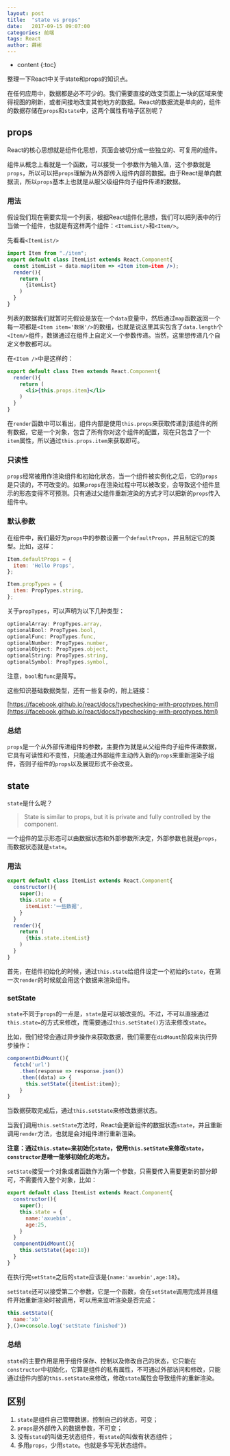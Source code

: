 ```yaml
---
layout: post
title:  "state vs props"
date:   2017-09-15 09:07:00
categories: 前端
tags: React
author: 薛彬
---
```


* content
{:toc}

整理一下React中关于state和props的知识点。






在任何应用中，数据都是必不可少的。我们需要直接的改变页面上一块的区域来使得视图的刷新，或者间接地改变其他地方的数据。React的数据流是单向的，组件的数据存储在`props`和`state`中，这两个属性有啥子区别呢？

## props

React的核心思想就是组件化思想，页面会被切分成一些独立的、可复用的组件。

组件从概念上看就是一个函数，可以接受一个参数作为输入值，这个参数就是`props`，所以可以把`props`理解为从外部传入组件内部的数据。由于React是单向数据流，所以`props`基本上也就是从服父级组件向子组件传递的数据。

### 用法

假设我们现在需要实现一个列表，根据React组件化思想，我们可以把列表中的行当做一个组件，也就是有这样两个组件：`<ItemList/>`和`<Item/>`。

先看看`<ItemList/>`

```jsx
import Item from "./item";
export default class ItemList extends React.Component{
  const itemList = data.map(item => <Item item=item />);
  render(){
    return (
      {itemList}
    )
  }
}
```

列表的数据我们就暂时先假设是放在一个`data`变量中，然后通过`map`函数返回一个每一项都是`<Item item='数据'/>`的数组，也就是说这里其实包含了`data.length`个`<Item/>`组件，数据通过在组件上自定义一个参数传递。当然，这里想传递几个自定义参数都可以。

在`<Item />`中是这样的：

```jsx
export default class Item extends React.Component{
  render(){
    return (
      <li>{this.props.item}</li>
    )
  }
}
```

在`render`函数中可以看出，组件内部是使用`this.props`来获取传递到该组件的所有数据，它是一个对象，包含了所有你对这个组件的配置，现在只包含了一个`item`属性，所以通过`this.props.item`来获取即可。

### 只读性

`props`经常被用作渲染组件和初始化状态，当一个组件被实例化之后，它的`props`是只读的，不可改变的。如果`props`在渲染过程中可以被改变，会导致这个组件显示的形态变得不可预测。只有通过父组件重新渲染的方式才可以把新的`props`传入组件中。

### 默认参数

在组件中，我们最好为`props`中的参数设置一个`defaultProps`，并且制定它的类型。比如，这样：

```javascript
Item.defaultProps = {
  item: 'Hello Props',
};

Item.propTypes = {
  item: PropTypes.string,
};
```

关于`propTypes`，可以声明为以下几种类型：

```javascript
optionalArray: PropTypes.array,
optionalBool: PropTypes.bool,
optionalFunc: PropTypes.func,
optionalNumber: PropTypes.number,
optionalObject: PropTypes.object,
optionalString: PropTypes.string,
optionalSymbol: PropTypes.symbol,
```

注意，`bool`和`func`是简写。

这些知识基础数据类型，还有一些复杂的，附上链接：

[https://facebook.github.io/react/docs/typechecking-with-proptypes.html](https://facebook.github.io/react/docs/typechecking-with-proptypes.html)

### 总结

`props`是一个从外部传进组件的参数，主要作为就是从父组件向子组件传递数据，它具有可读性和不变性，只能通过外部组件主动传入新的`props`来重新渲染子组件，否则子组件的`props`以及展现形式不会改变。

## state

`state`是什么呢？

> State is similar to props, but it is private and fully controlled by the component.

一个组件的显示形态可以由数据状态和外部参数所决定，外部参数也就是`props`，而数据状态就是`state`。

### 用法

```javascript
export default class ItemList extends React.Component{
  constructor(){
    super();
    this.state = {
      itemList:'一些数据',
    }
  }
  render(){
    return (
      {this.state.itemList}
    )
  }
}
```

首先，在组件初始化的时候，通过`this.state`给组件设定一个初始的`state`，在第一次`render`的时候就会用这个数据来渲染组件。

### setState

`state`不同于`props`的一点是，`state`是可以被改变的。不过，不可以直接通过`this.state=`的方式来修改，而需要通过`this.setState()`方法来修改`state`。

比如，我们经常会通过异步操作来获取数据，我们需要在`didMount`阶段来执行异步操作：

```javascript
componentDidMount(){
  fetch('url')
    .then(response => response.json())
    .then((data) => {
      this.setState({itemList:item});  
    }
}
```

当数据获取完成后，通过`this.setState`来修改数据状态。

当我们调用`this.setState`方法时，React会更新组件的数据状态`state`，并且重新调用`render`方法，也就是会对组件进行重新渲染。

**注意：通过`this.state=`来初始化`state`，使用`this.setState`来修改`state`，`constructor`是唯一能够初始化的地方。**

`setState`接受一个对象或者函数作为第一个参数，只需要传入需要更新的部分即可，不需要传入整个对象，比如：

```javascript
export default class ItemList extends React.Component{
  constructor(){
    super();
    this.state = {
      name:'axuebin',
      age:25,
    }
  }
  componentDidMount(){
    this.setState({age:18})  
  }
}
```

在执行完`setState`之后的`state`应该是`{name:'axuebin',age:18}`。

`setState`还可以接受第二个参数，它是一个函数，会在`setState`调用完成并且组件开始重新渲染时被调用，可以用来监听渲染是否完成：

```javascript
this.setState({
  name:'xb'
},()=>console.log('setState finished'))
```

### 总结

`state`的主要作用是用于组件保存、控制以及修改自己的状态，它只能在`constructor`中初始化，它算是组件的私有属性，不可通过外部访问和修改，只能通过组件内部的`this.setState`来修改，修改`state`属性会导致组件的重新渲染。


## 区别

1. `state`是组件自己管理数据，控制自己的状态，可变；
2. `props`是外部传入的数据参数，不可变；
3. 没有`state`的叫做无状态组件，有`state`的叫做有状态组件；
4. 多用`props`，少用`state`。也就是多写无状态组件。